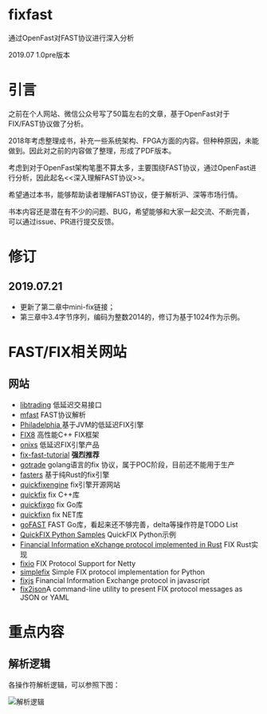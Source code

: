 # fixfast

通过OpenFast对FAST协议进行深入分析

2019.07 1.0pre版本

# 引言

之前在个人网站、微信公众号写了50篇左右的文章，基于OpenFast对于FIX/FAST协议做了分析。

2018年考虑整理成书，补充一些系统架构、FPGA方面的内容。但种种原因，未能做到。因此对之前的内容做了整理，形成了PDF版本。

考虑到对于OpenFast架构笔墨不算太多，主要围绕FAST协议，通过OpenFast进行分析，因此起名<<深入理解FAST协议>>。

希望通过本书，能够帮助读者理解FAST协议，便于解析沪、深等市场行情。

书本内容还是潜在有不少的问题、BUG，希望能够和大家一起交流、不断完善，可以通过issue、PR进行提交反馈。

# 修订

## 2019.07.21

- 更新了第二章中mini-fix链接；
- 第三章中3.4字节序列，编码为整数2014的，修订为基于1024作为示例。

# FAST/FIX相关网站
## 网站
- [libtrading](https://github.com/libtrading/libtrading) 低延迟交易接口
- [mfast](<https://github.com/objectcomputing/mFAST>) FAST协议解析
- [Philadelphia ](<https://github.com/paritytrading/philadelphia>) 基于JVM的低延迟FIX引擎
- [FIX8](https://www.fix8.org/) 高性能C++ FIX框架
- [onixs](https://www.onixs.biz/) 低延迟FIX引擎产品
- [fix-fast-tutorial](http://jettekfix.com/education/fix-fast-tutorial/) **强烈推荐**
- [gotrade](https://github.com/cyanly/gotrade) golang语言的fix 协议，属于POC阶段，目前还不能用于生产
- [fasters](https://lib.rs/crates/fasters) 基于纯Rust的fix引擎
- [quickfixengine](https://quickfixengine.org/) fix引擎开源网站
- [quickfix](https://github.com/quickfix/quickfix) fix C++库
- [quickfixgo](https://github.com/quickfixgo/quickfix) fix Go库
- [quickfixn](https://github.com/connamara/quickfixn) fix NET库
- [goFAST](https://github.com/co11ter/goFAST) FAST Go库，看起来还不够完善，delta等操作符是TODO List
- [QuickFIX Python Samples](https://github.com/rinleit/quickfix-python-samples) QuickFIX  Python示例
- [Financial Information eXchange protocol implemented in Rust](https://ferrumfix.org/) FIX Rust实现
- [fixio](https://github.com/kpavlov/fixio) FIX Protocol Support for Netty
- [simplefix](https://github.com/da4089/simplefix) Simple FIX protocol implementation for Python
- [fixjs](https://github.com/defunctzombie/fixjs) Financial Information Exchange protocol in javascript
- [fix2json](https://github.com/SunGard-Labs/fix2json)A command-line utility to present FIX protocol messages as JSON or YAML
# 重点内容
## 解析逻辑
各操作符解析逻辑，可以参照下图：

![解析逻辑](pic/fieldOperatorsCheatSheet.png)
